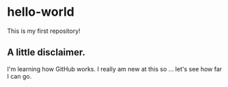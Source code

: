 # hello-world
This is my first repository! 

## A little disclaimer.
I'm learning how GitHub works. I really am new at this so ... let's see how far I can go.
